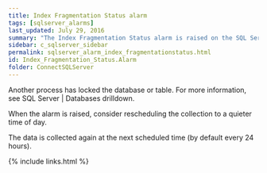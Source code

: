 ```yaml
---
title: ﻿Index Fragmentation Status alarm
tags: [sqlserver_alarms]
last_updated: July 29, 2016
summary: "The Index Fragmentation Status alarm is raised on the SQL Server | Overview page | Disk Storage panel when data cannot be collected."
sidebar: c_sqlserver_sidebar
permalink: sqlserver_alarm_index_fragmentationstatus.html
id: Index_Fragmentation_Status.Alarm
folder: ConnectSQLServer
---
```



Another process has locked the database or table. For more information, see SQL Server \| Databases drilldown.

When the alarm is raised, consider rescheduling the collection to a quieter time of day.

The data is collected again at the next scheduled time (by default every 24 hours).

{% include links.html %}

